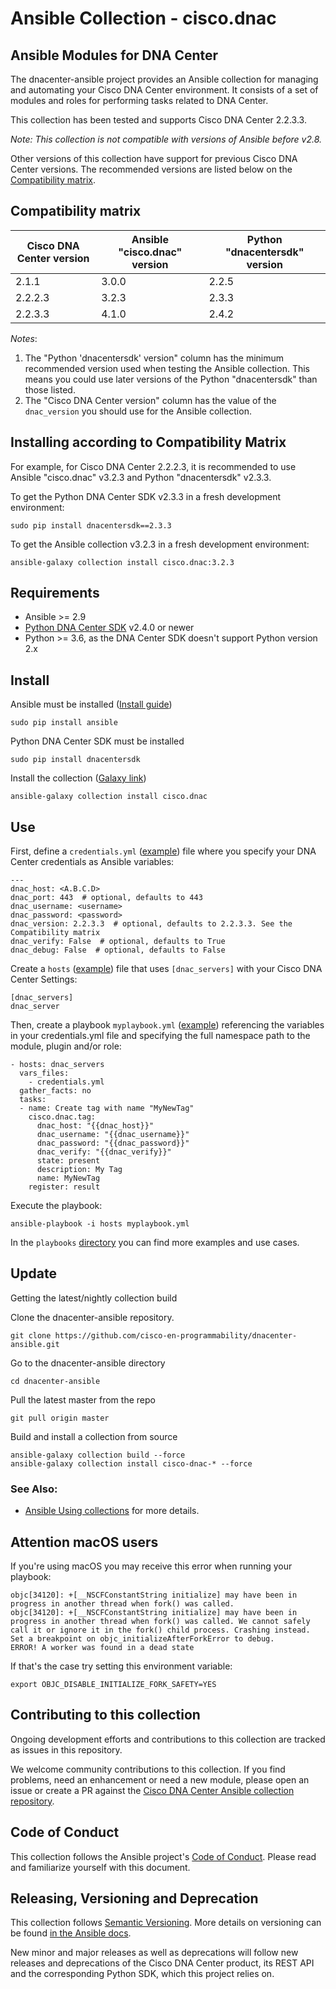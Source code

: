 # Ansible Collection - cisco.dnac

## Ansible Modules for DNA Center

The dnacenter-ansible project provides an Ansible collection for managing and automating your Cisco DNA Center environment. It consists of a set of modules and roles for performing tasks related to DNA Center.

This collection has been tested and supports Cisco DNA Center 2.2.3.3.

*Note: This collection is not compatible with versions of Ansible before v2.8.*

Other versions of this collection have support for previous Cisco DNA Center versions. The recommended versions are listed below on the [Compatibility matrix](#compatibility-matrix).

## Compatibility matrix

| Cisco DNA Center version | Ansible "cisco.dnac" version | Python "dnacentersdk" version |
|--------------------------|------------------------------|-------------------------------|
| 2.1.1                    | 3.0.0                        | 2.2.5                         |
| 2.2.2.3                  | 3.2.3                        | 2.3.3                         |
| 2.2.3.3                  | 4.1.0                        | 2.4.2                         |

*Notes*:

1. The "Python 'dnacentersdk' version" column has the minimum recommended version used when testing the Ansible collection. This means you could use later versions of the Python "dnacentersdk" than those listed.
2. The "Cisco DNA Center version" column has the value of the `dnac_version` you should use for the Ansible collection.

## Installing according to Compatibility Matrix

For example, for Cisco DNA Center 2.2.2.3, it is recommended to use Ansible "cisco.dnac" v3.2.3 and Python "dnacentersdk" v2.3.3.

To get the Python DNA Center SDK v2.3.3 in a fresh development environment:
```
sudo pip install dnacentersdk==2.3.3
```

To get the Ansible collection v3.2.3 in a fresh development environment:
```
ansible-galaxy collection install cisco.dnac:3.2.3
```

## Requirements
- Ansible >= 2.9
- [Python DNA Center SDK](https://github.com/cisco-en-programmability/dnacentersdk) v2.4.0 or newer
- Python >= 3.6, as the DNA Center SDK doesn't support Python version 2.x

## Install
Ansible must be installed ([Install guide](https://docs.ansible.com/ansible/latest/installation_guide/intro_installation.html))
```
sudo pip install ansible
```

Python DNA Center SDK must be installed
```
sudo pip install dnacentersdk
```

Install the collection ([Galaxy link](https://galaxy.ansible.com/cisco/dnac))
```
ansible-galaxy collection install cisco.dnac
```
## Use
First, define a `credentials.yml` ([example](playbooks/credentials.template)) file where you specify your DNA Center credentials as Ansible variables:
```
---
dnac_host: <A.B.C.D>
dnac_port: 443  # optional, defaults to 443
dnac_username: <username>
dnac_password: <password>
dnac_version: 2.2.3.3  # optional, defaults to 2.2.3.3. See the Compatibility matrix
dnac_verify: False  # optional, defaults to True
dnac_debug: False  # optional, defaults to False
```

Create a `hosts` ([example](playbooks/hosts)) file that uses `[dnac_servers]` with your Cisco DNA Center Settings:
```
[dnac_servers]
dnac_server
```

Then, create a playbook `myplaybook.yml` ([example](playbooks/tag.yml)) referencing the variables in your credentials.yml file and specifying the full namespace path to the module, plugin and/or role:
```
- hosts: dnac_servers
  vars_files:
    - credentials.yml
  gather_facts: no
  tasks:
  - name: Create tag with name "MyNewTag"
    cisco.dnac.tag:
      dnac_host: "{{dnac_host}}"
      dnac_username: "{{dnac_username}}"
      dnac_password: "{{dnac_password}}"
      dnac_verify: "{{dnac_verify}}"
      state: present
      description: My Tag
      name: MyNewTag
    register: result
```

Execute the playbook:
```
ansible-playbook -i hosts myplaybook.yml
```
In the `playbooks` [directory](playbooks/) you can find more examples and use cases.


## Update
Getting the latest/nightly collection build

Clone the dnacenter-ansible repository.
```
git clone https://github.com/cisco-en-programmability/dnacenter-ansible.git
```

Go to the dnacenter-ansible directory
```
cd dnacenter-ansible
```

Pull the latest master from the repo
```
git pull origin master
```

Build and install a collection from source
```
ansible-galaxy collection build --force
ansible-galaxy collection install cisco-dnac-* --force
```

### See Also:

* [Ansible Using collections](https://docs.ansible.com/ansible/latest/user_guide/collections_using.html) for more details.

## Attention macOS users

If you're using macOS you may receive this error when running your playbook:

```
objc[34120]: +[__NSCFConstantString initialize] may have been in progress in another thread when fork() was called.
objc[34120]: +[__NSCFConstantString initialize] may have been in progress in another thread when fork() was called. We cannot safely call it or ignore it in the fork() child process. Crashing instead. Set a breakpoint on objc_initializeAfterForkError to debug.
ERROR! A worker was found in a dead state
```

If that's the case try setting this environment variable:
```
export OBJC_DISABLE_INITIALIZE_FORK_SAFETY=YES
```

## Contributing to this collection

Ongoing development efforts and contributions to this collection are tracked as issues in this repository.

We welcome community contributions to this collection. If you find problems, need an enhancement or need a new module, please open an issue or create a PR against the [Cisco DNA Center Ansible collection repository](https://github.com/cisco-en-programmability/dnacenter-ansible/issues).

## Code of Conduct
This collection follows the Ansible project's
[Code of Conduct](https://docs.ansible.com/ansible/devel/community/code_of_conduct.html).
Please read and familiarize yourself with this document.

## Releasing, Versioning and Deprecation

This collection follows [Semantic Versioning](https://semver.org/). More details on versioning can be found [in the Ansible docs](https://docs.ansible.com/ansible/latest/dev_guide/developing_collections.html#collection-versions).

New minor and major releases as well as deprecations will follow new releases and deprecations of the Cisco DNA Center product, its REST API and the corresponding Python SDK, which this project relies on. 
